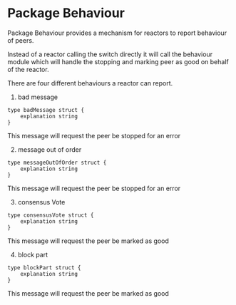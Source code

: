 # Package Behaviour
Package Behaviour provides a mechanism for reactors to report behaviour of peers.

Instead of a reactor calling the switch directly it will call the behaviour module which will
handle the stopping and marking peer as good on behalf of the reactor.

There are four different behaviours a reactor can report.

1. bad message

```
type badMessage struct {
	explanation string
}
```

This message will request the peer be stopped for an error

2. message out of order

```
type messageOutOfOrder struct {
	explanation string
}
```

This message will request the peer be stopped for an error

3. consensus Vote

```
type consensusVote struct {
	explanation string
}
```

This message will request the peer be marked as good

4. block part

```
type blockPart struct {
	explanation string
}
```

This message will request the peer be marked as good